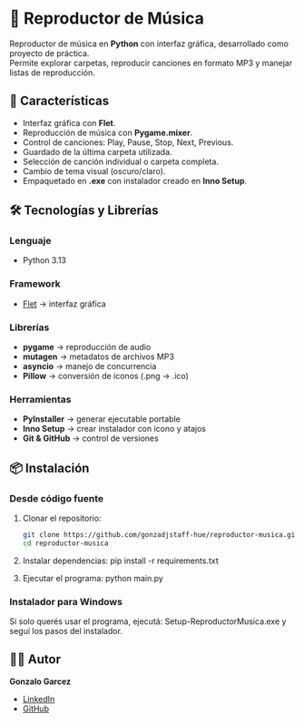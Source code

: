 # 🎵 Reproductor de Música

Reproductor de música en **Python** con interfaz gráfica, desarrollado como proyecto de práctica.  
Permite explorar carpetas, reproducir canciones en formato MP3 y manejar listas de reproducción.

## 🚀 Características
- Interfaz gráfica con **Flet**.
- Reproducción de música con **Pygame.mixer**.
- Control de canciones: Play, Pause, Stop, Next, Previous.
- Guardado de la última carpeta utilizada.
- Selección de canción individual o carpeta completa.
- Cambio de tema visual (oscuro/claro).
- Empaquetado en **.exe** con instalador creado en **Inno Setup**.

## 🛠️ Tecnologías y Librerías

### Lenguaje
- Python 3.13

### Framework
- [Flet](https://flet.dev) → interfaz gráfica

### Librerías
- **pygame** → reproducción de audio  
- **mutagen** → metadatos de archivos MP3  
- **asyncio** → manejo de concurrencia  
- **Pillow** → conversión de iconos (.png → .ico)  

### Herramientas
- **PyInstaller** → generar ejecutable portable  
- **Inno Setup** → crear instalador con icono y atajos  
- **Git & GitHub** → control de versiones  

## 📦 Instalación

### Desde código fuente
1. Clonar el repositorio:
   ```bash
   git clone https://github.com/gonzadjstaff-hue/reproductor-musica.git
   cd reproductor-musica
2. Instalar dependencias:
   pip install -r requirements.txt

3. Ejecutar el programa:
   python main.py

### Instalador para Windows
Si solo querés usar el programa, ejecutá:
   Setup-ReproductorMusica.exe
y seguí los pasos del instalador.

## 👨‍💻 Autor
**Gonzalo Garcez**  
- [LinkedIn](https://www.linkedin.com/in/gonzalo-javier-garcez/)  
- [GitHub](https://github.com/gonzadjstaff-hue)
